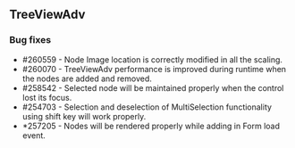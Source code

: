 ## TreeViewAdv

### Bug fixes

* \#260559 - Node Image location is correctly modified in all the scaling.
* \#260070 - TreeViewAdv performance is improved during runtime when the nodes are added and removed.
* \#258542 - Selected node will be maintained properly when the control lost its focus.
* \#254703 - Selection and deselection of MultiSelection functionality using shift key will work properly.
* \*257205 - Nodes will be rendered properly while adding in Form load event.
